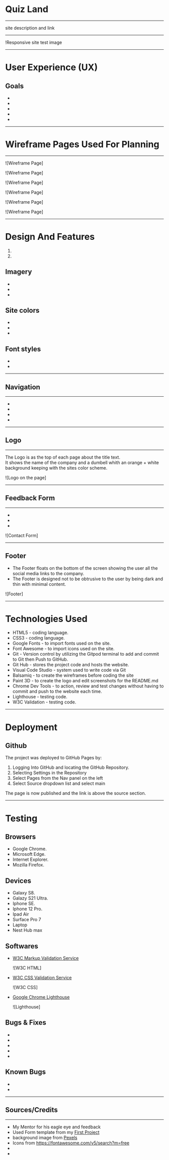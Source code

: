 <h1>Quiz Land</h1>
<hr>
site description and link
<hr>

!Responsive site test image
<hr>

<h1>User Experience (UX)</h1>
<h2>Goals</h2>
<ul>
    <li></li>
    <li></li>
    <li></li>
    <li></li>
    <li></li>
</ul>

<hr>
<h1>Wireframe Pages Used For Planning</h1>
<hr>

![Wireframe Page]

![Wireframe Page]

![Wireframe Page]

![Wireframe Page]

![Wireframe Page]

![Wireframe Page]
<hr>

<h1>Design And Features</h1>
<ol>
    <li></li>
    <li></li>
</ol>
<h2>Imagery</h2>
<ul>
    <li></li>
    <li></li>
    <li></li>
</ul>
<h2>Site colors</h2>
<ul>
    <li></li>
    <li></li>
    <li></li>
</ul>

<h2>Font styles</h2>
<ul>
    <li></li>
    <li></li>
</ul>
<hr>
<h2>Navigation</h2>
<hr>
<ul>
    <li></li>
    <li></li>
    <li></li> 
    <li></li>
</ul>

<hr>

<h2>Logo</h2>
<hr>
The Logo is as the top of each page about the title text. 
<br>
It shows the name of the company and a dumbell whith an orange + white background keeping with the sites color scheme.

![Logo on the page]
<hr>

<h2>Feedback Form</h2>
<hr>
   <ul>
       <li></li>
       <li></li>
       <li></li>
   </ul>

![Contact Form]
<hr>

<h2>Footer</h2>
<ul>
    <li>The Footer floats on the bottom of the screen showing the user all the social media links to the company.</li>
    <li>The Footer is designed not to be obtrusive to the user by being dark and thin with minimal content.</li>
</ul>

![Footer]
<hr>

<h1>Technologies Used</h1>
<ul>
    <li>HTML5 - coding language.</li>
    <li>CSS3 - coding language.</li>
    <li>Google Fonts - to import fonts used on the site.</li>
    <li>Font Awesome - to import icons used on the site.</li>
    <li>Git - Version control by utilizing the Gitpod terminal to add and commit to Git then Push to GitHub.</li>
    <li>Git Hub - stores the project code and hosts the website.</li>
    <li>Visual Code Studio - system used to write code via Git</li>
    <li>Balsamiq - to create the wireframes before coding the site</li>
    <li>Paint 3D - to create the logo and edit screenshots for the README.md</li>
    <li>Chrome Dev Tools - to action, review and test changes without having to commit and push to the website each time.</li>
    <li>Lighthouse - testing code.</li>
    <li>W3C Validation - testing code.</li>
</ul>
<hr>
<h1>Deployment</h1>
<h2>Github</h2>
The project was deployed to GitHub Pages by:
<ol>
    <li>Logging Into GitHub and locating the GitHub Repository.</li>
    <li>Selecting Settings in the Repository</li>
    <li>Select Pages from the Nav panel on the left</li>
    <li>Select Source dropdown list and select main</li>
</ol>
The page is now published and the link is above the source section.
    
<hr>
<h1>Testing</h1>
<h2>Browsers</h2>
<ul>
    <li>Google Chrome.</li>
    <li>Microsoft Edge.</li>
    <li>Internet Explorer.</li>
    <li>Mozilla Firefox.</li>
</ul>
<h2>Devices</h2>
<ul>
    <li>Galaxy S8.</li>
    <li>Galazy S21 Ultra.</li>
    <li>Iphone SE.</li>
    <li>Iphone 12 Pro.</li>
    <li>Ipad Air</li>
    <li>Surface Pro 7</li>
    <li>Laptop</li>
    <li>Nest Hub max</li>
</ul>
<h2>Softwares</h2>
<ul>
    <li><a href="https://validator.w3.org/" target="_blank" rel="noopener">W3C Markup Validation Service</a></li>

![W3C HTML]
    <li><a href="https://jigsaw.w3.org/css-validator/" target="_blank" rel="noopener">W3C CSS Validation Service</a></li>

![W3C CSS]
    <li><a href="https://developers.google.com/web/tools/lighthouse" target="_blank" rel="noopener">Google Chrome Lighthouse</a></li>

![Lighthouse] 
</ul>

<h2>Bugs & Fixes</h2>
<ul>
    <li>
    </li>

   <li></li>

   <li></li>

   <li></li>

   <li></li>
    
</ul>

<h2>Known Bugs</h2>
<ul>
    <li></li>
    <li></li>
</ul>
<hr>
<h2>Sources/Credits</h2>
<hr>
<ul>
    <li>My Mentor for his eagle eye and feedback</li>
    <li>Used Form template from my <a href="https://github.com/Jca-Dev/First-Project/blob/main/contact.html">First Project</a></li>
    <li>background image from <a href="https://www.pexels.com/">Pexels</a></li>
    <li>Icons from <a href="https://fontawesome.com/v5/search?m=free" target="_blank" rel="noopener">https://fontawesome.com/v5/search?m=free</a></li>
    <li></li>
    <li></li>